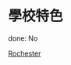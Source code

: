 # 學校特色

done: No

[Rochester](%E5%AD%B8%E6%A0%A1%E7%89%B9%E8%89%B2%20184392c400c549fc94d3fe1e01f34f60/Rochester%20b61eebd6e2714aa8b83bad30034eea59.md)
